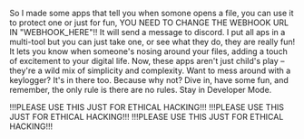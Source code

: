 So I made some apps that tell you when somone opens a file, you can use it to protect one or just for fun, YOU NEED TO CHANGE THE WEBHOOK URL IN "WEBHOOK_HERE"!! It will send a message to discord. I put all aps in a multi-tool but you can just take one, or see what they do,
they are really fun!
It lets you know when someone's nosing around your files, adding a touch of excitement to your digital life. Now, these apps aren't just child's play – they're a wild mix of simplicity and complexity. Want to mess around with a keylogger? It's in there too. Because why not? 
Dive in, have some fun, and remember, the only rule is there are no rules. Stay in Developer Mode.

!!!PLEASE USE THIS JUST FOR ETHICAL HACKING!!!
!!!PLEASE USE THIS JUST FOR ETHICAL HACKING!!!
!!!PLEASE USE THIS JUST FOR ETHICAL HACKING!!!

